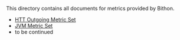 This directory contains all documents for metrics provided by Bithon.

- [HTT Outgoing Metric Set](http-outgoing/README.md)
- [JVM Metric Set](jvm/README.md)
- to be continued